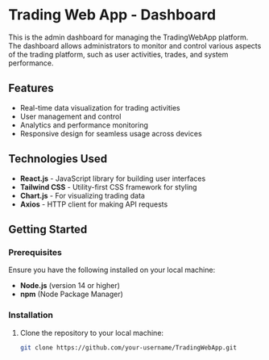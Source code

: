 # Trading Web App - Dashboard

This is the admin dashboard for managing the TradingWebApp platform. The dashboard allows administrators to monitor and control various aspects of the trading platform, such as user activities, trades, and system performance.

## Features

- Real-time data visualization for trading activities
- User management and control
- Analytics and performance monitoring
- Responsive design for seamless usage across devices

## Technologies Used

- **React.js** - JavaScript library for building user interfaces
- **Tailwind CSS** - Utility-first CSS framework for styling
- **Chart.js** - For visualizing trading data
- **Axios** - HTTP client for making API requests

## Getting Started

### Prerequisites

Ensure you have the following installed on your local machine:

- **Node.js** (version 14 or higher)
- **npm** (Node Package Manager)

### Installation

1. Clone the repository to your local machine:

   ```bash
   git clone https://github.com/your-username/TradingWebApp.git

